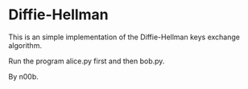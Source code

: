 # Diffie-Hellman
This is an simple implementation of the Diffie-Hellman keys exchange algorithm.

Run the program alice.py first and then bob.py. 

By n00b.
